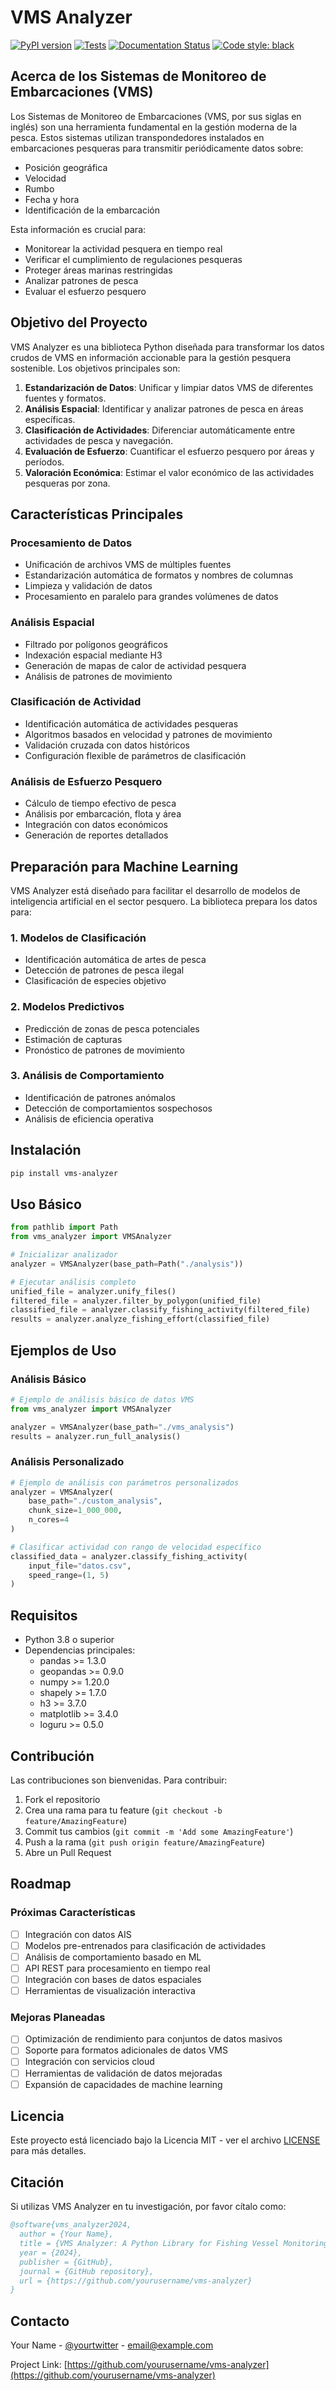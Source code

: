 # VMS Analyzer

[![PyPI version](https://badge.fury.io/py/vms-analyzer.svg)](https://badge.fury.io/py/vms-analyzer)
[![Tests](https://github.com/yourusername/vms-analyzer/actions/workflows/tests.yml/badge.svg)](https://github.com/yourusername/vms-analyzer/actions/workflows/tests.yml)
[![Documentation Status](https://readthedocs.org/projects/vms-analyzer/badge/?version=latest)](https://vms-analyzer.readthedocs.io/en/latest/?badge=latest)
[![Code style: black](https://img.shields.io/badge/code%20style-black-000000.svg)](https://github.com/psf/black)

## Acerca de los Sistemas de Monitoreo de Embarcaciones (VMS)

Los Sistemas de Monitoreo de Embarcaciones (VMS, por sus siglas en inglés) son una herramienta fundamental en la gestión moderna de la pesca. Estos sistemas utilizan transpondedores instalados en embarcaciones pesqueras para transmitir periódicamente datos sobre:

- Posición geográfica
- Velocidad
- Rumbo
- Fecha y hora
- Identificación de la embarcación

Esta información es crucial para:
- Monitorear la actividad pesquera en tiempo real
- Verificar el cumplimiento de regulaciones pesqueras
- Proteger áreas marinas restringidas
- Analizar patrones de pesca
- Evaluar el esfuerzo pesquero

## Objetivo del Proyecto

VMS Analyzer es una biblioteca Python diseñada para transformar los datos crudos de VMS en información accionable para la gestión pesquera sostenible. Los objetivos principales son:

1. **Estandarización de Datos**: Unificar y limpiar datos VMS de diferentes fuentes y formatos.
2. **Análisis Espacial**: Identificar y analizar patrones de pesca en áreas específicas.
3. **Clasificación de Actividades**: Diferenciar automáticamente entre actividades de pesca y navegación.
4. **Evaluación de Esfuerzo**: Cuantificar el esfuerzo pesquero por áreas y períodos.
5. **Valoración Económica**: Estimar el valor económico de las actividades pesqueras por zona.

## Características Principales

### Procesamiento de Datos
- Unificación de archivos VMS de múltiples fuentes
- Estandarización automática de formatos y nombres de columnas
- Limpieza y validación de datos
- Procesamiento en paralelo para grandes volúmenes de datos

### Análisis Espacial
- Filtrado por polígonos geográficos
- Indexación espacial mediante H3
- Generación de mapas de calor de actividad pesquera
- Análisis de patrones de movimiento

### Clasificación de Actividad
- Identificación automática de actividades pesqueras
- Algoritmos basados en velocidad y patrones de movimiento
- Validación cruzada con datos históricos
- Configuración flexible de parámetros de clasificación

### Análisis de Esfuerzo Pesquero
- Cálculo de tiempo efectivo de pesca
- Análisis por embarcación, flota y área
- Integración con datos económicos
- Generación de reportes detallados

## Preparación para Machine Learning

VMS Analyzer está diseñado para facilitar el desarrollo de modelos de inteligencia artificial en el sector pesquero. La biblioteca prepara los datos para:

### 1. Modelos de Clasificación
- Identificación automática de artes de pesca
- Detección de patrones de pesca ilegal
- Clasificación de especies objetivo

### 2. Modelos Predictivos
- Predicción de zonas de pesca potenciales
- Estimación de capturas
- Pronóstico de patrones de movimiento

### 3. Análisis de Comportamiento
- Identificación de patrones anómalos
- Detección de comportamientos sospechosos
- Análisis de eficiencia operativa

## Instalación

```bash
pip install vms-analyzer
```

## Uso Básico

```python
from pathlib import Path
from vms_analyzer import VMSAnalyzer

# Inicializar analizador
analyzer = VMSAnalyzer(base_path=Path("./analysis"))

# Ejecutar análisis completo
unified_file = analyzer.unify_files()
filtered_file = analyzer.filter_by_polygon(unified_file)
classified_file = analyzer.classify_fishing_activity(filtered_file)
results = analyzer.analyze_fishing_effort(classified_file)
```

## Ejemplos de Uso

### Análisis Básico
```python
# Ejemplo de análisis básico de datos VMS
from vms_analyzer import VMSAnalyzer

analyzer = VMSAnalyzer(base_path="./vms_analysis")
results = analyzer.run_full_analysis()
```

### Análisis Personalizado
```python
# Ejemplo de análisis con parámetros personalizados
analyzer = VMSAnalyzer(
    base_path="./custom_analysis",
    chunk_size=1_000_000,
    n_cores=4
)

# Clasificar actividad con rango de velocidad específico
classified_data = analyzer.classify_fishing_activity(
    input_file="datos.csv",
    speed_range=(1, 5)
)
```

## Requisitos

- Python 3.8 o superior
- Dependencias principales:
  - pandas >= 1.3.0
  - geopandas >= 0.9.0
  - numpy >= 1.20.0
  - shapely >= 1.7.0
  - h3 >= 3.7.0
  - matplotlib >= 3.4.0
  - loguru >= 0.5.0

## Contribución

Las contribuciones son bienvenidas. Para contribuir:

1. Fork el repositorio
2. Crea una rama para tu feature (`git checkout -b feature/AmazingFeature`)
3. Commit tus cambios (`git commit -m 'Add some AmazingFeature'`)
4. Push a la rama (`git push origin feature/AmazingFeature`)
5. Abre un Pull Request

## Roadmap

### Próximas Características
- [ ] Integración con datos AIS
- [ ] Modelos pre-entrenados para clasificación de actividades
- [ ] Análisis de comportamiento basado en ML
- [ ] API REST para procesamiento en tiempo real
- [ ] Integración con bases de datos espaciales
- [ ] Herramientas de visualización interactiva

### Mejoras Planeadas
- [ ] Optimización de rendimiento para conjuntos de datos masivos
- [ ] Soporte para formatos adicionales de datos VMS
- [ ] Integración con servicios cloud
- [ ] Herramientas de validación de datos mejoradas
- [ ] Expansión de capacidades de machine learning

## Licencia

Este proyecto está licenciado bajo la Licencia MIT - ver el archivo [LICENSE](LICENSE) para más detalles.

## Citación

Si utilizas VMS Analyzer en tu investigación, por favor cítalo como:

```bibtex
@software{vms_analyzer2024,
  author = {Your Name},
  title = {VMS Analyzer: A Python Library for Fishing Vessel Monitoring System Analysis},
  year = {2024},
  publisher = {GitHub},
  journal = {GitHub repository},
  url = {https://github.com/yourusername/vms-analyzer}
}
```

## Contacto

Your Name - [@yourtwitter](https://twitter.com/yourtwitter) - email@example.com

Project Link: [https://github.com/yourusername/vms-analyzer](https://github.com/yourusername/vms-analyzer)
